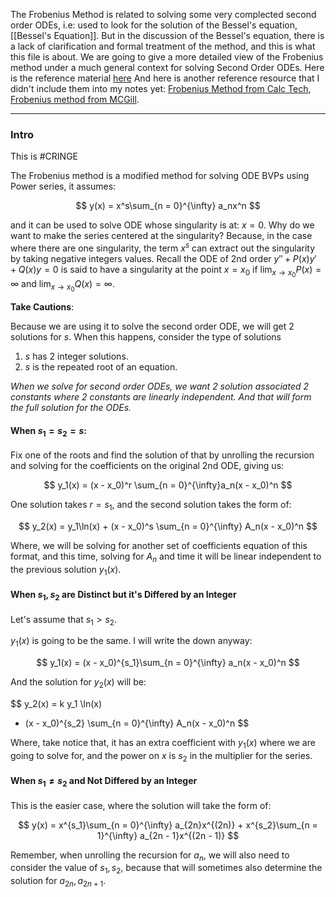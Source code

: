 The Frobenius Method is related to solving some very complected second order ODEs, i.e: used to look for the solution of the Bessel's equation, [[Bessel's Equation]]. But in the discussion of the Bessel's equation, there is a lack of clarification and formal treatment of the method, and this is what this file is about. We are going to give a more detailed view of the Frobenius method under a much general context for solving Second Order ODEs.  Here is the reference material [here](https://www.youtube.com/watch?v=uLORiAWe63A) And here is another reference resource that I didn't include them into my notes yet:  [Frobenius Method from Calc Tech](http://www.its.caltech.edu/~esp/acm95b/frobenius.pdf), [Frobenius method from MCGill](https://www.math.mcgill.ca/gantumur/math315w14/downloads/frobenius.pdf). 

---
### **Intro**

This is #CRINGE 

The Frobenius method is a modified method for solving ODE BVPs using Power series, it assumes: 

$$
y(x) = x^s\sum_{n = 0}^{\infty}
    a_nx^n
$$

and it can be used to solve ODE whose singularity is at: $x = 0$. Why do we want to make the series centered at the singularity? Because, in the case where there are one singularity, the term $x^s$ can extract out the singularity by taking negative integers values. Recall the ODE of 2nd order $y'' + P(x)y' + Q(x)y = 0$ is said to have a singularity at the point $x = x_0$ if $\lim_{x\rightarrow x_0} P(x) = \infty$ and $\lim_{x \rightarrow x_0} Q(x) = \infty$. 

**Take Cautions**: 

Because we are using it to solve the second order ODE, we will get 2 solutions for $s$. When this happens, consider the type of solutions 

1. $s$ has 2 integer solutions. 
2. $s$ is the repeated root of an equation. 

*When we solve for second order ODEs, we want 2 solution associated 2 constants where 2 constants are linearly independent. And that will form the full solution for the ODEs.* 


#### **When $s_1 = s_2 = s$**: 

Fix one of the roots and find the solution of that by unrolling the recursion and solving for the coefficients on the original 2nd ODE, giving us: 


$$
y_1(x) = (x - x_0)^r
\sum_{n = 0}^{\infty}a_n(x - x_0)^n
$$

One solution takes $r = s_1$, and the second solution takes the form of: 

$$
y_2(x) = y_1\ln(x) + (x - x_0)^s \sum_{n = 0}^{\infty}
    A_n(x - x_0)^n
$$

Where, we will be solving for another set of coefficients equation of this format, and this time, solving for $A_n$ and time it will be linear independent to the previous solution $y_1(x)$. 

#### **When $s_1, s_2$ are Distinct but it's Differed by an Integer**

Let's assume that $s_1 > s_2$. 

$y_1(x)$ is going to be the same. I will write the down anyway: 

$$
y_1(x) = (x - x_0)^{s_1}\sum_{n = 0}^{\infty}
    a_n(x - x_0)^n
$$

And the solution for $y_2(x)$ will be: 

$$
y_2(x) = k y_1 \ln(x) 
+ (x - x_0)^{s_2} \sum_{n = 0}^{\infty}
    A_n(x - x_0)^n
$$

Where, take notice that, it has an extra coefficient with $y_1(x)$ where we are going to solve for, and the power on $x$ is $s_2$ in the multiplier for the series. 


#### **When $s_1 \ne s_2$ and Not Differed by an Integer**

This is the easier case, where the solution will take the form of: 

$$
y(x) = x^{s_1}\sum_{n = 0}^{\infty}
    a_{2n}x^{(2n)} + 
    x^{s_2}\sum_{n = 1}^{\infty}
    a_{2n - 1}x^{(2n - 1)}
$$

Remember, when unrolling the recursion for $a_n$, we will also need to consider the value of $s_1, s_2$, because that will sometimes also determine the solution for $a_{2n}, a_{2n + 1}$. 

